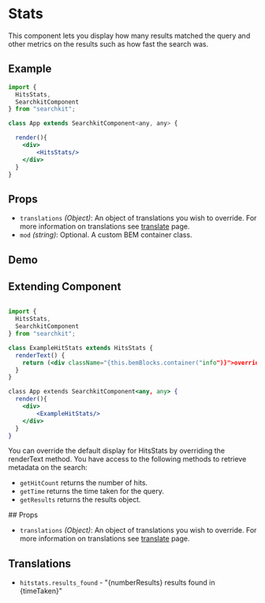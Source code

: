 # Stats
This component lets you display how many results matched the query and other metrics on the results such as how fast the search was.

## Example

```jsx
import {
  HitsStats,
  SearchkitComponent
} from "searchkit";

class App extends SearchkitComponent<any, any> {

  render(){
    <div>
        <HitsStats/>
    </div>
  }
}
```
## Props
- `translations` *(Object)*: An object of translations you wish to override. For more information on translations see [translate](../../core/translate.md) page.
- `mod` *(string)*: Optional. A custom BEM container class.

## Demo
[](codepen://searchkit/PZWZbP?height=400&theme=0)

## Extending Component

```jsx

import {
  HitsStats,
  SearchkitComponent
} from "searchkit";

class ExampleHitStats extends HitsStats {
  renderText() {
    return (<div className="{this.bemBlocks.container("info")}">override text</div>)
  }
}

class App extends SearchkitComponent<any, any> {
  render(){
    <div>
        <ExampleHitStats/>
    </div>
  }
}
```

You can override the default display for HitsStats by overriding the renderText method. You have access to the following methods to retrieve metadata on the search:
- `getHitCount` returns the number of hits.
- `getTime` returns the time taken for the query.
- `getResults` returns the results object.

## Props
- `translations` *(Object)*: An object of translations you wish to override. For more information on translations see [translate](../../core/translate.md) page.

## Translations
- `hitstats.results_found` - "{numberResults} results found in {timeTaken}"
